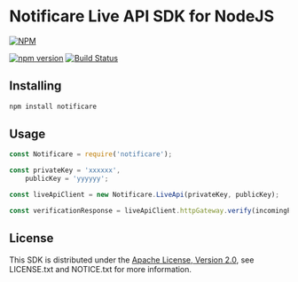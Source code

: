 # Notificare Live API SDK for NodeJS

[![NPM](https://nodei.co/npm/notificare.png)](https://nodei.co/npm/notificare/)

[![npm version](https://badge.fury.io/js/notificare.svg)](http://badge.fury.io/js/notificare) [![Build Status](https://travis-ci.org/Notificare/notificare-live-api-node.png?branch=master)](https://travis-ci.org/Notificare/notificare-live-api-node)

## Installing

```sh
npm install notificare
```

## Usage

```javascript
const Notificare = require('notificare');

const privateKey = 'xxxxxx',
    publicKey = 'yyyyyy';

const liveApiClient = new Notificare.LiveApi(privateKey, publicKey);

const verificationResponse = liveApiClient.httpGateway.verify(incomingPublicKey, challenge);
```


## License

This SDK is distributed under the
[Apache License, Version 2.0](http://www.apache.org/licenses/LICENSE-2.0),
see LICENSE.txt and NOTICE.txt for more information.
